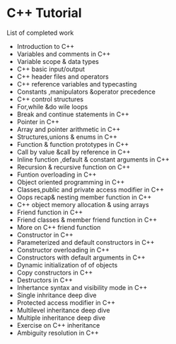 # C++ Tutorial

List of completed work 

- Introduction to C++
- Variables and comments in C++
- Variable scope & data types
- C++ basic input/output
- C++ header files and operators
- C++ reference variables and typecasting
- Constants ,manipulators &operator precedence
- C++ control structures
- For,while &do wile loops
- Break and continue statements in C++
- Pointer in C++
- Array and pointer arithmetic in C++
- Structures,unions & enums in C++
- Function & function prototypes in C++
- Call by value &call by reference in C++
- Inline function ,default & constant arguments in C++
- Recursion & recursive function on C++
- Funtion overloading in C++
- Object oriented programming in C++
- Classes,public and private access modifier in C++
- Oops recap& nesting member function in C++
- C++ object memory allocation & using arrays
- Friend function in C++
- Friend classes & member friend function in C++
- More on C++ friend function
- Constructor in C++
- Parameterized and default constructors in C++
- Constructor overloading in C++
- Constructors with default arguments in C++
- Dynamic initialization of of objects
- Copy constructors in C++
- Destructors in C++
- Inhertance syntax and visibility mode in C++
- Single inhritance deep dive
- Protected access modifier in C++
- Multilevel inheritance deep dive
- Multiple inheritance deep dive
- Exercise on C++ inheritance
- Ambiguity resolution in C++